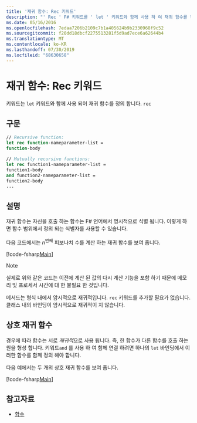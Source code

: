 ```yaml
---
title: '재귀 함수: Rec 키워드'
description: "' Rec ' F# 키워드를 ' let ' 키워드와 함께 사용 하 여 재귀 함수를 정의 하는 방법을 알아봅니다."
ms.date: 05/16/2016
ms.openlocfilehash: 7edaa7206b2109c7b1a405624b9b2330968f9c52
ms.sourcegitcommit: f20dd18dbcf2275513281f5d9ad7ece6a62644b4
ms.translationtype: MT
ms.contentlocale: ko-KR
ms.lasthandoff: 07/30/2019
ms.locfileid: "68630658"
---
```

# <a name="recursive-functions-the-rec-keyword"></a>재귀 함수: Rec 키워드

키워드는 `let` 키워드와 함께 사용 되어 재귀 함수를 정의 합니다. `rec`

## <a name="syntax"></a>구문

```fsharp
// Recursive function:
let rec function-nameparameter-list =
function-body

// Mutually recursive functions:
let rec function1-nameparameter-list =
function1-body
and function2-nameparameter-list =
function2-body
...
```

## <a name="remarks"></a>설명

재귀 함수는 자신을 호출 하는 함수는 F# 언어에서 명시적으로 식별 됩니다. 이렇게 하면 함수 범위에서 정의 되는 식별자를 사용할 수 있습니다.

다음 코드에서는 *n*<sup>번째</sup> 피보나치 수를 계산 하는 재귀 함수를 보여 줍니다.

[!code-fsharp[Main](~/samples/snippets/fsharp/lang-ref-1/snippet4001.fs)]

> [!NOTE]
> 실제로 위와 같은 코드는 이전에 계산 된 값의 다시 계산 기능을 포함 하기 때문에 메모리 및 프로세서 시간에 대 한 불필요 한 것입니다.

메서드는 형식 내에서 암시적으로 재귀적입니다. `rec` 키워드를 추가할 필요가 없습니다. 클래스 내의 바인딩이 암시적으로 재귀적이 지 않습니다.

## <a name="mutually-recursive-functions"></a>상호 재귀 함수

경우에 따라 함수는 서로 *재귀적*으로 사용 됩니다. 즉, 한 함수가 다른 함수를 호출 하는 원을 형성 합니다. 키워드`and` 를 사용 하 여 함께 연결 하려면 하나의 `let` 바인딩에서 이러한 함수를 함께 정의 해야 합니다.

다음 예에서는 두 개의 상호 재귀 함수를 보여 줍니다.

[!code-fsharp[Main](~/samples/snippets/fsharp/lang-ref-1/snippet4002.fs)]

## <a name="see-also"></a>참고자료

- [함수](index.md)
